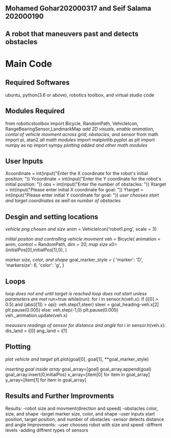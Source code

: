## Mohamed Gohar202000317 and Seif Salama 202000190
## A robot that maneuvers past and detects obstacles

# Main Code
## Required Softwares
ubuntu, python(3.6 or above), robotics toolbox, and virtual studio code

## Modules Required 
  from roboticstoolbox import Bicycle, RandomPath, VehicleIcon, RangeBearingSensor,LandmarkMap
*add 2D visuals, enable animation, contol of vehicle movment across grid, obstacles, and sensor*
  from math import pi, atan2
 *all math modules*
  import matplotlib.pyplot as plt
  import numpy as np
  import sympy
*plotting added and other math modules*

## User Inputs
Xcoordinate = int(input("Enter the X coordinate for the robot's initial position: "))
Ycoordinate = int(input("Enter the Y coordinate for the robot's initial position: "))
obs = int(input("Enter the number of obstacles: "))
Xtarget = int(input("Please enter initial X coordinate for goal: "))
Ytarget = int(input("Please enter initial Y coordinate for goal: "))
*user chooses start and target coordinates as well as number of obstacles*

## Desgin and setting locations
*vehicle png chosen and size*
anim = VehicleIcon('robot1.png', scale = 3)

*initlal positon and controlling vehicle movment*
veh = Bicycle(
    animation = anim,
    control = RandomPath,
    dim = 20,
    *map size*
    x0=(initialPos[0],initialPos[1],0),
)

*marker size, color, and shape*
goal_marker_style = {
    'marker': 'D',
    'markersize': 6,
    'color': 'g',
}


## Loops
*loop does not end until target is reached*
*loop does not start unless parameters are met*
run=true
while(run):
    for i in sensor.h(veh.x):
        if (i[0] > 0.5) and (abs(i[1]) > opi):
            veh.step(1,steer)
            steer = goal_heading-veh.x[2]
            plt.pause(0.005)
        else:
            veh.step(-1,0) 
            plt.pause(0.005)
        veh._animation.update(veh.x)
        
*meausers readings of sensor for distance and angle*
for i in sensor.h(veh.x):
    dis_land = i[0]
    ang_land = i[1]
    
## Plotting
*plot vehicle and target*
plt.plot(goal[0], goal[1], **goal_marker_style)

*inserting goal inside array*
goal_array=[goal]
goal_array.append(goal)
goal_array.insert(0,initialPos)
x_array=[item[0] for item in goal_array]
y_array=[item[1] for item in goal_array]

## Results and Further Improvments
Results:
  -robot size and movment(direction and speed)
  -obstacles color, size, and shape
  -target marker size, color, and shape
  -user inputs start position, target position, and number of obstacles
  -sensor detects distance and angle
Improvments:
  -user chooses robot with size and speed
  -diffrent levels
  -adding diffrent types of sensors
